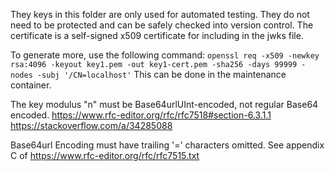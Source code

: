 They keys in this folder are only used for automated testing. They do not need to be protected and can be safely checked into version control. The certificate is a self-signed x509 certificate for including in the jwks file.

To generate more, use the following command:
`openssl req -x509 -newkey rsa:4096 -keyout key1.pem -out key1-cert.pem -sha256 -days 99999 -nodes -subj '/CN=localhost'`
This can be done in the maintenance container.

The key modulus "n" must be Base64urlUInt-encoded, not regular Base64 encoded.
https://www.rfc-editor.org/rfc/rfc7518#section-6.3.1.1
https://stackoverflow.com/a/34285088

Base64url Encoding must have trailing '=' characters omitted.
See appendix C of https://www.rfc-editor.org/rfc/rfc7515.txt
